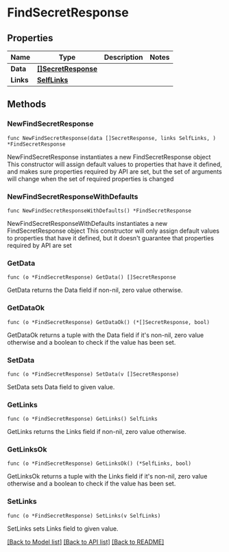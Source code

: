 # FindSecretResponse

## Properties

Name | Type | Description | Notes
------------ | ------------- | ------------- | -------------
**Data** | [**[]SecretResponse**](SecretResponse.md) |  | 
**Links** | [**SelfLinks**](SelfLinks.md) |  | 

## Methods

### NewFindSecretResponse

`func NewFindSecretResponse(data []SecretResponse, links SelfLinks, ) *FindSecretResponse`

NewFindSecretResponse instantiates a new FindSecretResponse object
This constructor will assign default values to properties that have it defined,
and makes sure properties required by API are set, but the set of arguments
will change when the set of required properties is changed

### NewFindSecretResponseWithDefaults

`func NewFindSecretResponseWithDefaults() *FindSecretResponse`

NewFindSecretResponseWithDefaults instantiates a new FindSecretResponse object
This constructor will only assign default values to properties that have it defined,
but it doesn't guarantee that properties required by API are set

### GetData

`func (o *FindSecretResponse) GetData() []SecretResponse`

GetData returns the Data field if non-nil, zero value otherwise.

### GetDataOk

`func (o *FindSecretResponse) GetDataOk() (*[]SecretResponse, bool)`

GetDataOk returns a tuple with the Data field if it's non-nil, zero value otherwise
and a boolean to check if the value has been set.

### SetData

`func (o *FindSecretResponse) SetData(v []SecretResponse)`

SetData sets Data field to given value.


### GetLinks

`func (o *FindSecretResponse) GetLinks() SelfLinks`

GetLinks returns the Links field if non-nil, zero value otherwise.

### GetLinksOk

`func (o *FindSecretResponse) GetLinksOk() (*SelfLinks, bool)`

GetLinksOk returns a tuple with the Links field if it's non-nil, zero value otherwise
and a boolean to check if the value has been set.

### SetLinks

`func (o *FindSecretResponse) SetLinks(v SelfLinks)`

SetLinks sets Links field to given value.



[[Back to Model list]](../README.md#documentation-for-models) [[Back to API list]](../README.md#documentation-for-api-endpoints) [[Back to README]](../README.md)


